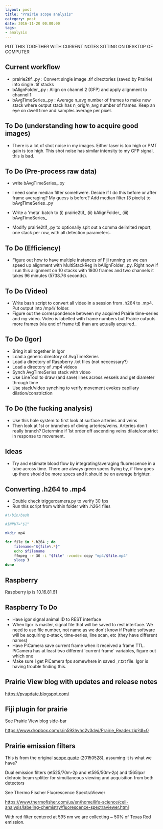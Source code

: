 ```yaml
---
layout: post
title: "Prairie scope analysis"
category: post
date: 2016-11-20 00:00:00
tags:
- analysis
---
```


PUT THIS TOGETHER WITH CURRENT NOTES SITTING ON DESKTOP OF COMPUTER

## Current workflow

 - prairie2tif_.py : Convert single image .tif directories (saved by Prairie) into single .tif stacks
 - bAlignFolder_.py : Align on channel 2 (GFP) and apply alignment to channel 1
 - bAvgTimeSeries_.py : Average n_avg number of frames to make new stack where output stack has n_orig/n_avg number of frames. Keep an eye on dwell time and samples average per pixel.
 
## To Do (understanding how to acquire good images)

  - There is a lot of shot noise in my images. Either laser is too high or PMT gain is too high. This shot noise has similar intensity to my GFP signal, this is bad.
  
## To Do (Pre-process raw data)
 
  - write bAvgTimeSeries_.py
  - I need some median filter somehwere. Decide if I do this before or after frame averaging? My guess is before? Add median filter (3 pixels) to bAvgTimeSeries_.py
  
  - Write a 'meta' batch to (i) prairie2tif_ (ii) bAlignFolder_ (iii) bAvgTimeSeries_

  - Modify prairie2tif_.py to optionally spit out a comma delimited report, one stack per row, with all detection parameters.
 
## To Do (Efficiency)

  - Figure out how to have multiple instances of Fiji running so we can speed up alignment with MultiStackReg in bAlignFolder_.py. Right now if I run this alignment on 10 stacks with 1800 frames and two channels it takes 96 minutes (5738.76 seconds).
    
## To Do (Video)

  - Write bash script to convert all video in a session from .h264 to .mp4. Put output into /mp4/ folder.
  - Figure out the correspondence between my acquired Prairie time-series and my video. Video is labelled with frame numbers but Prairie outputs more frames (via end of frame ttl) than are actually acquired..
  
## To Do (Igor)

  - Bring it all together in Igor
  - Load a generic directory of AvgTimeSeries
  - Load a directory of Raspberry .txt files (not neccessary?)
  - Load a directory of .mp4 videos
  - Synch AvgTimeSeries stack with video
  - Use LineTool to draw (and save) lines across vessels and get diameter through time
  - Use stack/video synching to verify movement evokes capillary dilation/constriction
  
## To Do (the fucking analysis)

  - Use this hole system to first look at surface arteries and veins
  - Then look at 1st or branches of diving arteries/veins. Arteries don't really branch? Determine if 1st order off ascending veins dilate/constrict in response to movement.
  
## Ideas

  - Try and estimate blood flow by integrating/averaging fluorescence in a tube across time. There are always green specs flying by, if flow goes up there should be more specs and it should be on average brighter.
  
## Converting .h264 to .mp4

 - Double check triggercamera.py to verify 30 fps
 - Run this script from within folder with .h264 files
 
```bash
#!/bin/bash

#INPUT="$1"

mkdir mp4

for file in *.h264 ; do
	filename="${file%.*}"
	echo $filename
	ffmpeg -r 30 -i "$file" -vcodec copy "mp4/$file.mp4"
	sleep 3
done
```

## Raspberry

Raspberry ip is 10.16.81.61

## Raspberry To Do

  - Have igor signal animal ID to REST interface
  - When Igor is master, signal file that will be saved to rest interface. We need to use file number, not name as we don't know if Prairie software will be acquiring z-stack, time-series, line scan, etc (they have different names)
  - Have PiCamera save current frame when it received a frame TTL. PiCamera has at least two different 'current frame' variables, figure out which one
  - Make sure I get PiCamera fps somewhere in saved _r.txt file. Igor is having trouble finding this.
  
## Prairie View blog with updates and release notes

https://pvupdate.blogspot.com/

## Fiji plugin for prairie

See Prairie View blog side-bar

https://www.dropbox.com/s/in593hvhc2v3dwj/Prairie_Reader.zip?dl=0

## Prairie emission filters

This is from the original [scope quote][1] (20150528), assuming it is what we have?

Dual emission filters (et525/70m-2p and et595/50m-2p) and t565lpxr dichroic beam splitter for simultaneous viewing and acquisition from both detectors

See Thermo Fischer Fluorescence SpectraViewer

https://www.thermofisher.com/us/en/home/life-science/cell-analysis/labeling-chemistry/fluorescence-spectraviewer.html

With red filter centered at 595 nm we are collecting ~ 50% of Texas Red emission. 


[1]: /images/JHU-15-051120E.pdf